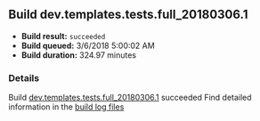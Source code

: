 ## Build dev.templates.tests.full_20180306.1
- **Build result:** `succeeded`
- **Build queued:** 3/6/2018 5:00:02 AM
- **Build duration:** 324.97 minutes
### Details
Build [dev.templates.tests.full_20180306.1](https://winappstudio.visualstudio.com/web/build.aspx?pcguid=a4ef43be-68ce-4195-a619-079b4d9834c2&builduri=vstfs%3a%2f%2f%2fBuild%2fBuild%2f25203) succeeded
Find detailed information in the [build log files](https://uwpctdiags.blob.core.windows.net/buildlogs/dev.templates.tests.full_20180306.1_logs.zip)
